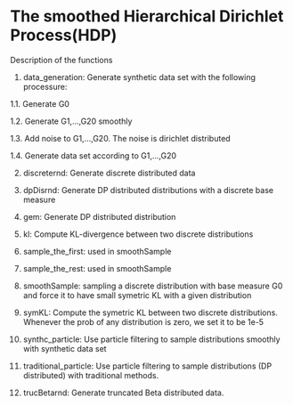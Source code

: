 # The smoothed Hierarchical Dirichlet Process(HDP)

Description of the functions 

1. data_generation: Generate synthetic data set with the following processure:

  1.1. Generate G0

  1.2. Generate G1,...,G20 smoothly

  1.3. Add noise to G1,...,G20. The noise is dirichlet distributed

  1.4. Generate data set according to G1,...,G20

2. discreternd: Generate discrete distributed data

3. dpDisrnd: Generate DP distributed distributions with a discrete base measure 

4. gem: Generate DP distributed distribution 

5. kl: Compute KL-divergence between two discrete distributions

6. sample_the_first: used in smoothSample

7. sample_the_rest: used in smoothSample

8. smoothSample: sampling a discrete distribution with base measure G0 and force it to have small symetric KL with a given distribution

9. symKL: Compute the symetric KL between two discrete distributions. Whenever the prob of any distribution is zero, we set it to be 1e-5

10. synthc_particle: Use particle filtering to sample distributions smoothly with synthetic data set

11. traditional_particle: Use particle filtering to sample distributions (DP distributed) with traditional methods.

12. trucBetarnd: Generate truncated Beta distributed data. 

